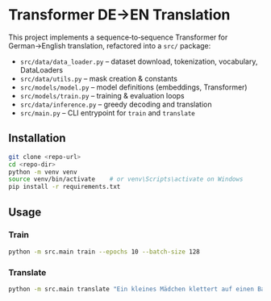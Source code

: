# Transformer DE→EN Translation

This project implements a sequence‐to‐sequence Transformer for German→English translation, refactored into a `src/` package:

- `src/data/data_loader.py` – dataset download, tokenization, vocabulary, DataLoaders  
- `src/data/utils.py`       – mask creation & constants  
- `src/models/model.py`       – model definitions (embeddings, Transformer)  
- `src/models/train.py`       – training & evaluation loops  
- `src/data/inference.py`   – greedy decoding and translation  
- `src/main.py`        – CLI entrypoint for `train` and `translate`

## Installation

```bash
git clone <repo-url>
cd <repo-dir>
python -m venv venv
source venv/bin/activate    # or venv\Scripts\activate on Windows
pip install -r requirements.txt
```

## Usage

### Train
```bash
python -m src.main train --epochs 10 --batch-size 128
```

### Translate
```bash
python -m src.main translate "Ein kleines Mädchen klettert auf einen Baum."
```